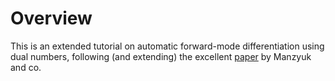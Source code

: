 # Overview

This is an extended tutorial on automatic forward-mode differentiation using
dual numbers, following (and extending) the excellent
[paper](https://arxiv.org/pdf/1211.4892.pdf) by Manzyuk and co.
